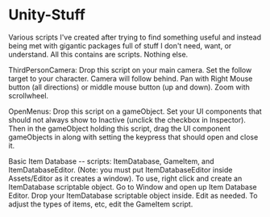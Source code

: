 # Unity-Stuff

Various scripts I've created after trying to find something useful and instead being met with gigantic packages full of stuff I don't need, want, or understand. All this contains are scripts. Nothing else.

ThirdPersonCamera: Drop this script on your main camera. Set the follow target to your character. Camera will follow behind. Pan with Right Mouse button (all directions) or middle mouse button (up and down).  Zoom with scrollwheel.

OpenMenus: Drop this script on a gameObject. Set your UI components that should not always show to Inactive (unclick the checkbox in Inspector). Then in the gameObject holding this script, drag the UI component gameObjects in along with setting the keypress that should open and close it.


Basic Item Database -- scripts: ItemDatabase, GameItem, and ItemDatabaseEditor.  (Note: you must put ItemDatabaseEditor inside Assets/Editor as it creates a window).  To use, right click and create an ItemDatabase scriptable object. Go to Window and open up Item Database Editor. Drop your ItemDatabase scriptable object inside.  Edit as needed.  To adjust the types of items, etc, edit the GameItem script.
